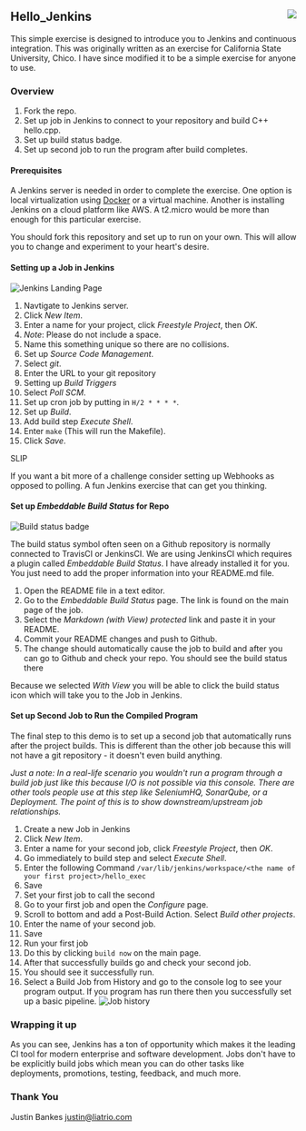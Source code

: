 ## Hello_Jenkins <img align="right" src="img/liatrio.png">
This simple exercise is designed to introduce you to Jenkins and continuous integration. This was originally written
as an exercise for California State University, Chico. I have since modified it to be a simple exercise for anyone
to use. 

### Overview
1. Fork the repo.
2. Set up job in Jenkins to connect to your repository and build C++ hello.cpp.
3. Set up build status badge.
4. Set up second job to run the program after build completes.

#### Prerequisites
A Jenkins server is needed in order to complete the exercise. One option is local virtualization using 
[Docker](https://hub.docker.com/r/jenkins/jenkins/) or a virtual machine. Another is installing Jenkins on a cloud 
platform like AWS. A t2.micro would be more than enough for this particular exercise. 

You should fork this repository and set up to run on your own. This will allow you to change and experiment to your
heart's desire. 

#### Setting up a Job in Jenkins
![Jenkins Landing Page](/img/jenkins_landing.png)

1. Navtigate to Jenkins server. 
2. Click _New Item_.
3. Enter a name for your project, click _Freestyle Project_, then _OK_.
  1. _Note_: Please do not include a space.
  2. Name this something unique so there are no collisions.
4. Set up _Source Code Management_.
  1. Select _git_.
  2. Enter the URL to your git repository
5. Setting up _Build Triggers_
  1. Select _Poll SCM_. 
  2. Set up cron job by putting in `H/2 * * * *`.
6. Set up _Build_.
  1. Add build step _Execute Shell_.
  2. Enter `make` (This will run the Makefile).
7. Click _Save_.

SLIP


If you want a bit more of a challenge consider setting up Webhooks as opposed to polling. A fun Jenkins exercise that 
can get you thinking. 

#### Set up _Embeddable Build Status_ for Repo
![Build status badge](/img/jenkins_badge.png)

The build status symbol often seen on a Github repository is normally connected
to TravisCI or JenkinsCI. We are using JenkinsCI which requires a plugin called
_Embeddable Build Status_. I have already installed it for you. You just need to
add the proper information into your README.md file.

1. Open the README file in a text editor.
2. Go to the _Embeddable Build Status_ page. The link is found on the main page of the job.
3. Select the _Markdown (with View) protected_ link and paste it in your README.
4. Commit your README changes and push to Github.
5. The change should automatically cause the job to build and after you can go to Github and check your repo. You should see the build status there

Because we selected _With View_ you will be able to click the build status icon which will take you to the Job in Jenkins.

#### Set up Second Job to Run the Compiled Program
The final step to this demo is to set up a second job that automatically runs
after the project builds. This is different than the other job because this will
not have a git repository - it doesn't even build anything.

_Just a note: In a real-life scenario you wouldn't run a program through a
build job just like this because I/O is not possible via this console. There
are other tools people use at this step like SeleniumHQ, SonarQube, or a
Deployment. The point of this is to show downstream/upstream job relationships._

1. Create a new Job in Jenkins
  1. Click _New Item_.
  2. Enter a name for your second job, click _Freestyle Project_, then _OK_.
  3. Go immediately to build step and select _Execute Shell_.
  4. Enter the following Command `/var/lib/jenkins/workspace/<the name of your first project>/hello_exec`
  5. Save
2. Set your first job to call the second
  1. Go to your first job and open the _Configure_ page.
  2. Scroll to bottom and add a Post-Build Action. Select _Build other projects_.
  3. Enter the name of your second job.
  4. Save
3. Run your first job
  1. Do this by clicking `build now` on the main page.
  2. After that successfully builds go and check your second job.
  3. You should see it successfully run.
  4. Select a Build Job from History and go to the console log to see your program output. If you program has run there then you successfully set up a basic pipeline.
![Job history](/img/jenkins_history.png)

### Wrapping it up
As you can see, Jenkins has a ton of opportunity which makes it the leading CI tool for modern enterprise and software 
development. Jobs don't have to be explicitly build jobs which mean you can do other tasks like deployments, promotions,
testing, feedback, and much more.

### Thank You  
Justin Bankes <justin@liatrio.com>  
